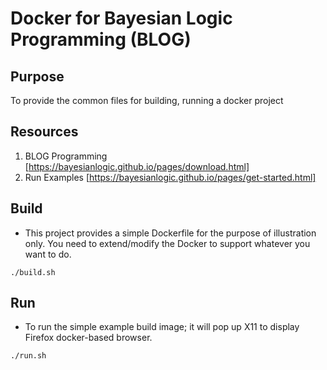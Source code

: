 # Docker for Bayesian Logic Programming (BLOG)

## Purpose
To provide the common files for building, running a docker project

## Resources
1. BLOG Programming [https://bayesianlogic.github.io/pages/download.html] 
2. Run Examples [https://bayesianlogic.github.io/pages/get-started.html]

## Build
- This project provides a simple Dockerfile for the purpose of illustration only. You need to extend/modify the Docker to
support whatever you want to do.
```
./build.sh
```

## Run
- To run the simple example build image; it will pop up X11 to display Firefox docker-based browser.
```
./run.sh
```

